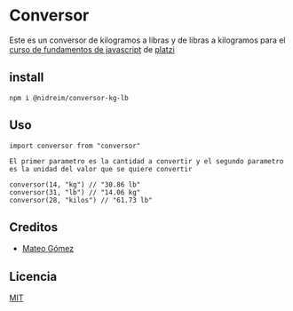 # Conversor

Este es un conversor de kilogramos a libras y de libras a kilogramos para el [curso de fundamentos de javascript](https://platzi.com/js) de [platzi](https://platzi.com)

## install

```
npm i @nidreim/conversor-kg-lb
```
## Uso

```
import conversor from "conversor"

El primer parametro es la cantidad a convertir y el segundo parametro es la unidad del valor que se quiere convertir

conversor(14, "kg") // "30.86 lb"
conversor(31, "lb") // "14.06 kg"
conversor(28, "kilos") // "61.73 lb"
```
## Creditos

- [Mateo Gómez](https://github.com/nidreim/conversor-kg-lb)

## Licencia

[MIT](https://opensource.org/licenses/MIT)
